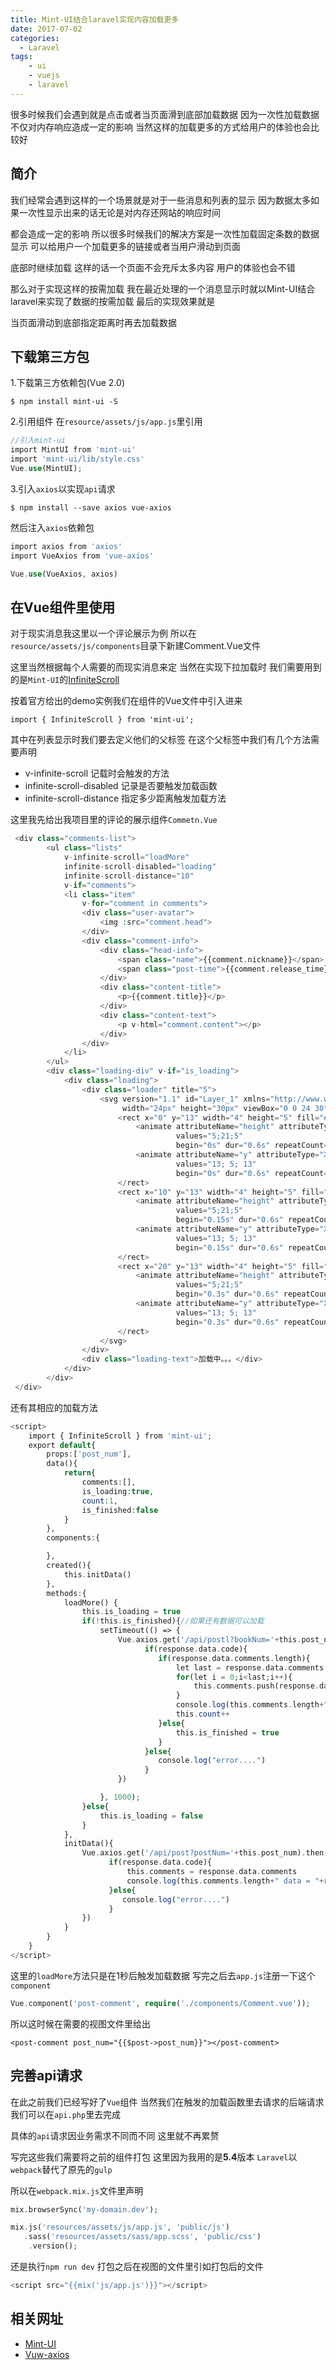 ```yaml
---
title: Mint-UI结合laravel实现内容加载更多
date: 2017-07-02
categories:
  - Laravel
tags:
    - ui
    - vuejs
    - laravel
---
```

很多时候我们会遇到就是点击或者当页面滑到底部加载数据  因为一次性加载数据不仅对内存响应造成一定的影响 当然这样的加载更多的方式给用户的体验也会比较好

## 简介

我们经常会遇到这样的一个场景就是对于一些消息和列表的显示 因为数据太多如果一次性显示出来的话无论是对内存还网站的响应时间

都会造成一定的影响 所以很多时候我们的解决方案是一次性加载固定条数的数据显示 可以给用户一个加载更多的链接或者当用户滑动到页面

底部时继续加载  这样的话一个页面不会充斥太多内容 用户的体验也会不错

那么对于实现这样的按需加载  我在最近处理的一个消息显示时就以Mint-UI结合laravel来实现了数据的按需加载  最后的实现效果就是

当页面滑动到底部指定距离时再去加载数据

## 下载第三方包
1.下载第三方依赖包(Vue 2.0)
``` shell
$ npm install mint-ui -S
```
2.引用组件
在`resource/assets/js/app.js`里引用
```php
//引入mint-ui
import MintUI from 'mint-ui'
import 'mint-ui/lib/style.css'
Vue.use(MintUI);
```
3.引入`axios`以实现`api`请求
```shell
$ npm install --save axios vue-axios
```
然后注入`axios`依赖包
```php
import axios from 'axios'
import VueAxios from 'vue-axios'

Vue.use(VueAxios, axios)
```

## 在Vue组件里使用
对于现实消息我这里以一个评论展示为例  所以在`resource/assets/js/components`目录下新建Comment.Vue文件

这里当然根据每个人需要的而现实消息来定 当然在实现下拉加载时 我们需要用到的是`Mint-UI`的[InfiniteScroll](http://mint-ui.github.io/docs/#/en2/infinite-scroll)

按着官方给出的demo实例我们在组件的Vue文件中引入进来
```php?start_inline=1
import { InfiniteScroll } from 'mint-ui';
```
其中在列表显示时我们要去定义他们的父标签  在这个父标签中我们有几个方法需要声明
- v-infinite-scroll 记载时会触发的方法
- infinite-scroll-disabled 记录是否要触发加载函数
- infinite-scroll-distance 指定多少距离触发加载方法

这里我先给出我项目里的评论的展示组件`Commetn.Vue`
```php
 <div class="comments-list">
        <ul class="lists"
            v-infinite-scroll="loadMore"
            infinite-scroll-disabled="loading"
            infinite-scroll-distance="10"
            v-if="comments">
            <li class="item"
                v-for="comment in comments">
                <div class="user-avatar">
                    <img :src="comment.head">
                </div>
                <div class="comment-info">
                    <div class="head-info">
                        <span class="name">{{comment.nickname}}</span>
                        <span class="post-time">{{comment.release_time}}</span>
                    </div>
                    <div class="content-title">
                        <p>{{comment.title}}</p>
                    </div>
                    <div class="content-text">
                        <p v-html="comment.content"></p>
                    </div>
                </div>
            </li>
        </ul>
        <div class="loading-div" v-if="is_loading">
            <div class="loading">
                <div class="loader" title="5">
                    <svg version="1.1" id="Layer_1" xmlns="http://www.w3.org/2000/svg" xmlns:xlink="http://www.w3.org/1999/xlink" x="0px" y="0px"
                         width="24px" height="30px" viewBox="0 0 24 30" style="enable-background:new 0 0 50 50;" xml:space="preserve">
                        <rect x="0" y="13" width="4" height="5" fill="#333">
                            <animate attributeName="height" attributeType="XML"
                                     values="5;21;5"
                                     begin="0s" dur="0.6s" repeatCount="indefinite" />
                            <animate attributeName="y" attributeType="XML"
                                     values="13; 5; 13"
                                     begin="0s" dur="0.6s" repeatCount="indefinite" />
                        </rect>
                        <rect x="10" y="13" width="4" height="5" fill="#333">
                            <animate attributeName="height" attributeType="XML"
                                     values="5;21;5"
                                     begin="0.15s" dur="0.6s" repeatCount="indefinite" />
                            <animate attributeName="y" attributeType="XML"
                                     values="13; 5; 13"
                                     begin="0.15s" dur="0.6s" repeatCount="indefinite" />
                        </rect>
                        <rect x="20" y="13" width="4" height="5" fill="#333">
                            <animate attributeName="height" attributeType="XML"
                                     values="5;21;5"
                                     begin="0.3s" dur="0.6s" repeatCount="indefinite" />
                            <animate attributeName="y" attributeType="XML"
                                     values="13; 5; 13"
                                     begin="0.3s" dur="0.6s" repeatCount="indefinite" />
                        </rect>
                    </svg>
                </div>
                <div class="loading-text">加载中。。。</div>
            </div>
        </div>
 </div>
```

还有其相应的加载方法
```php
<script>
    import { InfiniteScroll } from 'mint-ui';
    export default{
        props:['post_num'],
        data(){
            return{
                comments:[],
                is_loading:true,
                count:1,
                is_finished:false
            }
        },
        components:{

        },
        created(){
            this.initData()
        },
        methods:{
            loadMore() {
                this.is_loading = true
                if(!this.is_finished){//如果还有数据可以加载
                    setTimeout(() => {
                        Vue.axios.get('/api/postl?bookNum='+this.post_num+'&&count='+this.count).then(response => {
                              if(response.data.code){
                                 if(response.data.comments.length){
                                     let last = response.data.comments.length
                                     for(let i = 0;i<last;i++){
                                         this.comments.push(response.data.comments[i])
                                     }
                                     console.log(this.comments.length+" newData = "+this.count)
                                     this.count++
                                 }else{
                                     this.is_finished = true
                                 }
                              }else{
                                 console.log("error....")
                              }
                        })

                    }, 1000);
                }else{
                    this.is_loading = false
                }
            },
            initData(){
                Vue.axios.get('/api/post?postNum='+this.post_num).then(response => {
                      if(response.data.code){
                          this.comments = response.data.comments
                          console.log(this.comments.length+" data = "+response.data.code)
                      }else{
                         console.log("error....")
                      }
                })
            }
        }
    }
</script>
```
这里的`loadMore`方法只是在1秒后触发加载数据 写完之后去`app.js`注册一下这个`component`
```php
Vue.component('post-comment', require('./components/Comment.vue'));
```
所以这时候在需要的视图文件里给出
```
<post-comment post_num="{{$post->post_num}}"></post-comment>
```

## 完善api请求
在此之前我们已经写好了`Vue`组件 当然我们在触发的加载函数里去请求的后端请求我们可以在`api.php`里去完成

具体的`api`请求因业务需求不同而不同  这里就不再累赘

写完这些我们需要将之前的组件打包  这里因为我用的是**5.4**版本  `Laravel`以`webpack`替代了原先的`gulp`

所以在`webpack.mix.js`文件里声明
```php
mix.browserSync('my-domain.dev');

mix.js('resources/assets/js/app.js', 'public/js')
   .sass('resources/assets/sass/app.scss', 'public/css')
    .version();
```

还是执行`npm run dev`  打包之后在视图的文件里引如打包后的文件
```php
<script src="{{mix('js/app.js')}}"></script>
```

## 相关网址
- [Mint-UI](http://mint-ui.github.io/#!/zh-cn)
- [Vuw-axios](https://github.com/imcvampire/vue-axios)